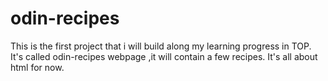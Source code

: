 # odin-recipes
This is the first project that i will build along my learning progress in TOP.
It's called odin-recipes webpage ,it will contain a few recipes.
	It's all about html for now. 
